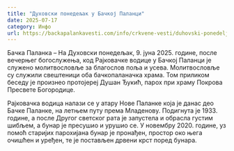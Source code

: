 ```yaml
---
title: "Духовски понедељак у Бачкој Паланци"
date: 2025-07-17
category: Инфо
url: https://backapalankavesti.com/info/crkvene-vesti/duhovski-ponedeljak-u-backoj-palanci/
---
```


Бачка Паланка – На Духовски понедељак, 9. јуна 2025. године, после вечерњег богослужења, код Рајковачке водице у Бачкој Паланци је служено молитвословље за благослов поља и усева. Молитвословље су служили свештеници оба бачкопаланачка храма. Том приликом беседу је произнео протојереј Душан Ђукић, парох при храму Покрова Пресвете Богородице.

Рајковачка водица налази се у атару Нове Паланке која је данас део Бачке Паланке, на летњем путу према Младенову. Подигнута је 1933. године, а после Другог светског рата је запустела и обрасла густим шибљем, а бунар је пресушио и урушио се. У новембру 2020. године, уз помоћ старијих парохијана бунар је пронађен, простор око њега очишћен и уређен, те је постављен дрвени крст поред бунара.
